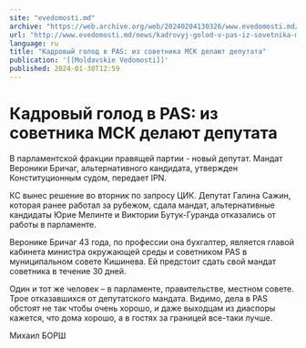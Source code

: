 ```yaml
---
site: "evedomosti.md"
archive: "https://web.archive.org/web/20240204130326/www.evedomosti.md/news/kadrovyj-golod-v-pas-iz-sovetnika-msk-delayut-deputata"
url: "http://www.evedomosti.md/news/kadrovyj-golod-v-pas-iz-sovetnika-msk-delayut-deputata"
language: ru
title: "Кадровый голод в PAS: из советника МСК делают депутата"
publication: '[[Moldavskie Vedomosti]]'
published: 2024-01-30T12:59
---
```


# Кадровый голод в PAS: из советника МСК делают депутата

В парламентской фракции правящей партии - новый депутат. Мандат Вероники Бричаг, альтернативного кандидата, утвержден Конституционным судом, передает IPN.

КС вынес решение во вторник по запросу ЦИК. Депутат Галина Сажин, которая ранее работал за рубежом, сдала мандат, альтернативные кандидаты Юрие Мелинте и Виктории Бутук-Гуранда отказались от работы в парламенте.

Веронике Бричаг 43 года, по профессии она бухгалтер, является главой кабинета министра окружающей среды и советником PAS в муниципальном совете Кишинева. Ей предстоит сдать свой мандат советника в течение 30 дней.

Один и тот же человек – в парламенте, правительстве, местном совете. Трое отказавшихся от депутатского мандата. Видимо, дела в PAS обстоят не так чтобы очень хорошо, и даже выходцам из диаспоры кажется, что дома хорошо, а в гостях за границей все-таки лучше.

Михаил БОРШ